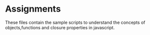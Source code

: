 # Assignments

These files contain the sample scripts to understand the concepts of objects,functions and closure properties in javascript.
